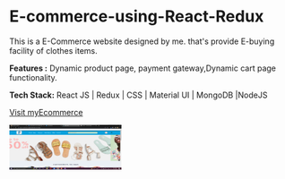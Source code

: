 # E-commerce-using-React-Redux


<!DOCTYPE html>
<html>
<body>
 <p>This is a E-Commerce website designed by me. that's provide E-buying facility of clothes items.</p>

<p><b>Features :</b> Dynamic product page, payment gateway,Dynamic cart page functionality.</p>

 <p><b>Tech Stack:</b> React JS | Redux | CSS | Material UI | MongoDB |NodeJS</p>
 <p><a href="https://mac-e-commerce-rajarsimukherjee.vercel.app">Visit myEcommerce</a></p>
 <img src="https://raw.githubusercontent.com/RajarsiMukherjee/E-commerce-using-React-Redux/main/Screenshot%20(31).png" alt="" width="200" height="80"  >

</body>
</html>

